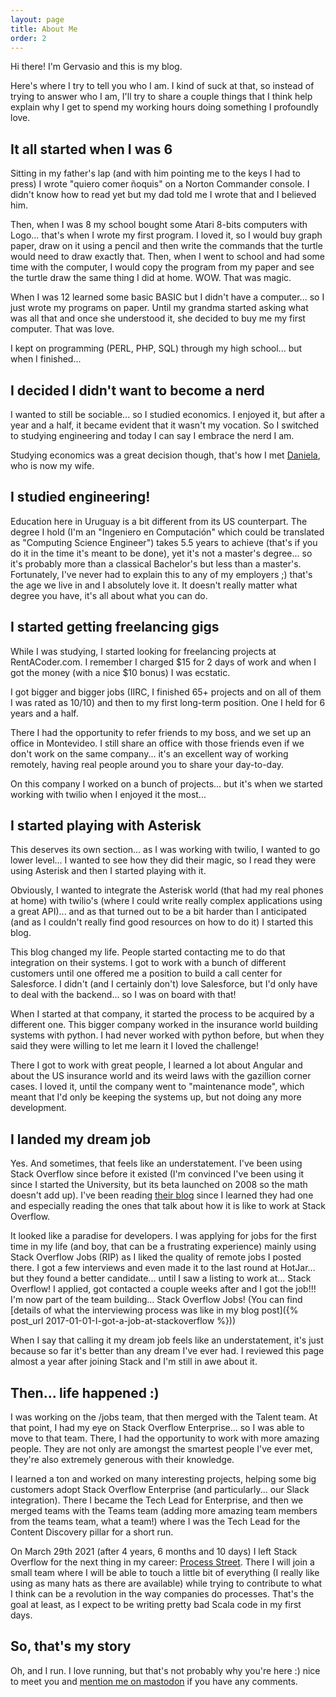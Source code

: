```yaml
---
layout: page
title: About Me
order: 2
---
```


Hi there! I'm Gervasio and this is my blog.

Here's where I try to tell you who I am. I kind of suck at that, so instead of trying to answer who I am, I'll try to share a couple things that I think help explain why I get to spend my working hours doing something I profoundly love.

## It all started when I was 6
Sitting in my father's lap (and with him pointing me to the keys I had to press) I wrote "quiero comer ñoquis" on a Norton Commander console. I didn't know how to read yet but my dad told me I wrote that and I believed him.

Then, when I was 8 my school bought some Atari 8-bits computers with Logo... that's when I wrote my first program. I loved it, so I would buy graph paper, draw on it using a pencil and then write the commands that the turtle would need to draw exactly that. Then, when I went to school and had some time with the computer, I would copy the program from my paper and see the turtle draw the same thing I did at home. WOW. That was magic.

When I was 12 learned some basic BASIC but I didn't have a computer... so I just wrote my programs on paper. Until my grandma started asking what was all that and once she understood it, she decided to buy me my first computer. That was love.

I kept on programming (PERL, PHP, SQL) through my high school... but when I finished...

## I decided I didn't want to become a nerd
I wanted to still be sociable... so I studied economics. I enjoyed it, but after a year and a half, it became evident that it wasn't my vocation. So I switched to studying engineering and today I can say I embrace the nerd I am.

Studying economics was a great decision though, that's how I met [Daniela](https://d4tagirl.com), who is now my wife.

## I studied engineering!
Education here in Uruguay is a bit different from its US counterpart. The degree I hold (I'm an "Ingeniero en Computación" which could be translated as "Computing Science Engineer") takes 5.5 years to achieve (that's if you do it in the time it's meant to be done), yet it's not a master's degree... so it's probably more than a classical Bachelor's but less than a master's. Fortunately, I've never had to explain this to any of my employers ;) that's the age we live in and I absolutely love it. It doesn't really matter what degree you have, it's all about what you can do.

## I started getting freelancing gigs
While I was studying, I started looking for freelancing projects at RentACoder.com. I remember I charged $15 for 2 days of work and when I got the money (with a nice $10 bonus) I was ecstatic.

I got bigger and bigger jobs (IIRC, I finished 65+ projects and on all of them I was rated as 10/10) and then to my first long-term position. One I held for 6 years and a half.

There I had the opportunity to refer friends to my boss, and we set up an office in Montevideo. I still share an office with those friends even if we don't work on the same company... it's an excellent way of working remotely, having real people around you to share your day-to-day.

On this company I worked on a bunch of projects... but it's when we started working with twilio when I enjoyed it the most...

## I started playing with Asterisk
This deserves its own section... as I was working with twilio, I wanted to go lower level... I wanted to see how they did their magic, so I read they were using Asterisk and then I started playing with it.

Obviously, I wanted to integrate the Asterisk world (that had my real phones at home) with twilio's (where I could write really complex applications using a great API)... and as that turned out to be a bit harder than I anticipated (and as I couldn't really find good resources on how to do it) I started this blog.

This blog changed my life. People started contacting me to do that integration on their systems. I got to work with a bunch of different customers until one offered me a position to build a call center for Salesforce. I didn't (and I certainly don't) love Salesforce, but I'd only have to deal with the backend... so I was on board with that!

When I started at that company, it started the process to be acquired by a different one. This bigger company worked in the insurance world building systems with python. I had never worked with python before, but when they said they were willing to let me learn it I loved the challenge!

There I got to work with great people, I learned a lot about Angular and about the US insurance world and its weird laws with the gazillion corner cases. I loved it, until the company went to "maintenance mode", which meant that I'd only be keeping the systems up, but not doing any more development.

## I landed my dream job
Yes. And sometimes, that feels like an understatement. I've been using Stack Overflow since before it existed (I'm convinced I've been using it since I started the University, but its beta launched on 2008 so the math doesn't add up). I've been reading [their blog](https://stackoverflow.blog/engineering/) since I learned they had one and especially reading the ones that talk about how it is like to work at Stack Overflow.

It looked like a paradise for developers. I was applying for jobs for the first time in my life (and boy, that can be a frustrating experience) mainly using Stack Overflow Jobs (RIP) as I liked the quality of remote jobs I posted there. I got a few interviews and even made it to the last round at HotJar... but they found a better candidate... until I saw a listing to work at... Stack Overflow! I applied, got contacted a couple weeks after and I got the job!!! I'm now part of the team building... Stack Overflow Jobs! (You can find [details of what the interviewing process was like in my blog post]({% post_url 2017-01-01-I-got-a-job-at-stackoverflow %}))

When I say that calling it my dream job feels like an understatement, it's just because so far it's better than any dream I've ever had. I reviewed this page almost a year after joining Stack and I'm still in awe about it.

## Then... life happened :)
I was working on the /jobs team, that then merged with the Talent team. At that point, I had my eye on Stack Overflow Enterprise... so I was able to move to that team. There, I had the opportunity to work with more amazing people. They are not only are amongst the smartest people I've ever met, they're also extremely generous with their knowledge.

I learned a ton and worked on many interesting projects, helping some big customers adopt Stack Overflow Enterprise (and particularly... our Slack integration). There I became the Tech Lead for Enterprise, and then we merged teams with the Teams team (adding more amazing team members from the teams team, what a team!) where I was the Tech Lead for the Content Discovery pillar for a short run.

On March 29th 2021 (after 4 years, 6 months and 10 days) I left Stack Overflow for the next thing in my career: [Process Street](https://www.process.st). There I will join a small team where I will be able to touch a little bit of everything (I really like using as many hats as there are available) while trying to contribute to what I think can be a revolution in the way companies do processes. That's the goal at least, as I expect to be writing pretty bad Scala code in my first days.

## So, that's my story
Oh, and I run. I love running, but that's not probably why you're here :) nice to meet you and [mention me on mastodon](https://mastodonte.tech/@g3rv4) if you have any comments.
